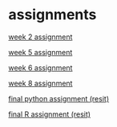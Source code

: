 # assignments

[week 2 assignment](https://github.com/Leonvdg/assignments/blob/master/Assignment_week_2%20(3).ipynb)

[week 5 assignment](https://github.com/Leonvdg/assignments/blob/master/Assignment_week_5%20programming%20totaal%20versie.ipynb)

[week 6 assignment](https://github.com/Leonvdg/assignments/blob/master/assignment4%20week%206.ipynb)

[week 8 assignment](https://github.com/Leonvdg/assignments/blob/master/assignment%205%20programming%20week%208%20Readme.ipynb)

[final python assignment (resit)](https://github.com/Leonvdg/assignments/blob/master/Final_Assignment_Python%20af.ipynb)

[final R assignment (resit)]()
